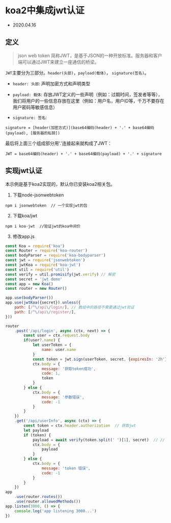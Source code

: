 # koa2中集成jwt认证

- 2020.04.16

## 定义

> json web token 简称JWT，是基于JSON的一种开放标准。服务器和客户端可以通过JWT来建立一座通信的桥梁。

`JWT`主要分为三部分。`header(头部)`，`payload(载体)`， `signature(签名)`。

- `header: 头部`: 声明加密方式和声明类型

- `payload: 载体`: 存放JWT定义的一些声明（例如：过期时间，签发者等等），我们将用户的一些信息存放在这里（例如：用户名，用户ID等，千万不要存在用户密码等敏感信息）

- `signature: 签名`: 

```
signature = [header(加密方式)](base64编码(header) + '.' + base64编码(payload), [服务器的私钥])
```

最后将上面三个组成部分用'.'连接起来就构成了JWT：

```
JWT = base64编码(header) + '.' + base64编码(payload) + '.' + signature
```

## 实现jwt认证

本示例是基于koa2实现的，默认你已安装koa2相关包。

1. 下载node-jsonwebtoken

```
npm i jsonwebtoken  // 一个实现jwt的包
```

2. 下载koa/jwt

```
npm i koa-jwt  //验证jwt的koa中间价
```

3. 修改app.js

```js
const Koa = require('koa')
const Router = require('koa-router')
const bodyParser = require('koa-bodyparser')
const jwt = require('jsonwebtoken')
const jwtKoa = require('koa-jwt')
const util = require('util')
const verify = util.promisify(jwt.verify) // 解密
const secret = 'jwt demo'
const app = new Koa()
const router = new Router()

app.use(bodyParser())
app.use(jwtKoa({secret}).unless({
    path: [/^\/api\/login/], // 数组中的路径不需要通过jwt验证
    path: [/^\/api\/register/],
}))

router
    .post('/api/login', async (ctx, next) => {
        const user = ctx.request.body
        if(user?.name) {
            let userToken = {
                name: user.name
            }
            const token = jwt.sign(userToken, secret, {expiresIn: '2h'})  // token签名 有效期为2小时
            ctx.body = {
                message: '获取token成功',
                code: 1,
                token
            }
        } else {
            ctx.body = {
                message: '参数错误',
                code: -1
            }
        }
    })
    .get('/api/userInfo', async (ctx) => {
        const token = ctx.header.authorization  // 获取jwt
        let payload
        if (token) {
            payload = await verify(token.split(' ')[1], secret)  // // 解密，获取payload
            ctx.body = {
                payload
            }
        } else {
            ctx.body = {
                message: 'token 错误',
                code: -1
            }
        }
    })
app
    .use(router.routes())
    .use(router.allowedMethods())
app.listen(3000, () => {
    console.log('app listening 3000...')
})
```


